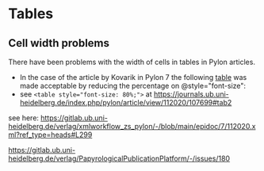 # Tables

## Cell width problems

There have been problems with the width of cells in tables in Pylon articles. 

- In the case of the article by Kovarik in Pylon 7 the following [table](https://gitlab.ub.uni-heidelberg.de/verlag/PapyrologicalPublicationPlatform/-/issues/200) was made acceptable by reducing the percentage on @style="font-size":
- see `<table style="font-size: 80%;">` at https://journals.ub.uni-heidelberg.de/index.php/pylon/article/view/112020/107699#tab2

see here: https://gitlab.ub.uni-heidelberg.de/verlag/xmlworkflow_zs_pylon/-/blob/main/epidoc/7/112020.xml?ref_type=heads#L299

https://gitlab.ub.uni-heidelberg.de/verlag/PapyrologicalPublicationPlatform/-/issues/180
